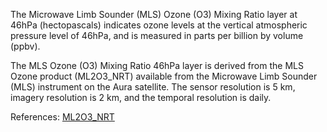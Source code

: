 The Microwave Limb Sounder (MLS) Ozone (O3) Mixing Ratio layer at 46hPa (hectopascals) indicates ozone levels at the vertical atmospheric pressure level of 46hPa, and is measured in parts per billion by volume (ppbv).

The MLS Ozone (O3) Mixing Ratio 46hPa layer is derived from the MLS Ozone product (ML2O3_NRT) available from the Microwave Limb Sounder (MLS) instrument on the Aura satellite. The sensor resolution is 5 km, imagery resolution is 2 km, and the temporal resolution is daily.

References: [ML2O3_NRT](https://disc.gsfc.nasa.gov/datasets/ML2O3_NRT_005/summary)